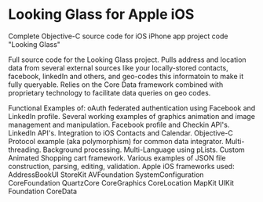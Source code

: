 # Looking Glass for Apple iOS
Complete Objective-C source code for iOS iPhone app project code "Looking Glass"

Full source code for the Looking Glass project. Pulls address and location data from several external sources like your locally-stored contacts, facebook, linkedIn and others, and geo-codes this informatoin to make it fully queryable. Relies on the Core Data framework combined with proprietary technology to facilitate data queries on geo codes.

Functional Examples of:
 oAuth federated authentication using Facebook and LinkedIn profile.
 Several working examples of graphics animation and image management and manipulation.
 Facebook profile and Checkin API's.
 LinkedIn API's.
 Integration to iOS Contacts and Calendar.
 Objective-C Protocol example (aka polymorphism) for common data integrator.
 Multi-threading.
 Background processing.
 Multi-Language using pLists.
 Custom Animated Shopping cart framework.
 Various examples of JSON file construction, parsing, editing, validation.
 Apple iOS frameworks used:
	 AddressBookUI
	 StoreKit
	 AVFoundation
	 SystemConfiguration
	 CoreFoundation
	 QuartzCore
	 CoreGraphics
	 CoreLocation
	 MapKit
	 UIKit
	 Foundation
	 CoreData
	
